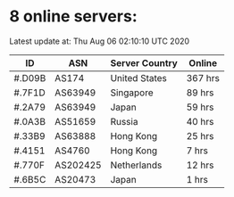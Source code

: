 # 8 online servers:

Latest update at: Thu Aug 06 02:10:10 UTC 2020

| ID | ASN | Server Country | Online |
| -- | --- | -------------- | ------ |
| #.D09B | AS174 | United States | 367 hrs |
| #.7F1D | AS63949 | Singapore | 89 hrs |
| #.2A79 | AS63949 | Japan | 59 hrs |
| #.0A3B | AS51659 | Russia | 40 hrs |
| #.33B9 | AS63888 | Hong Kong | 25 hrs |
| #.4151 | AS4760 | Hong Kong | 7 hrs |
| #.770F | AS202425 | Netherlands | 12 hrs |
| #.6B5C | AS20473 | Japan | 1 hrs |

